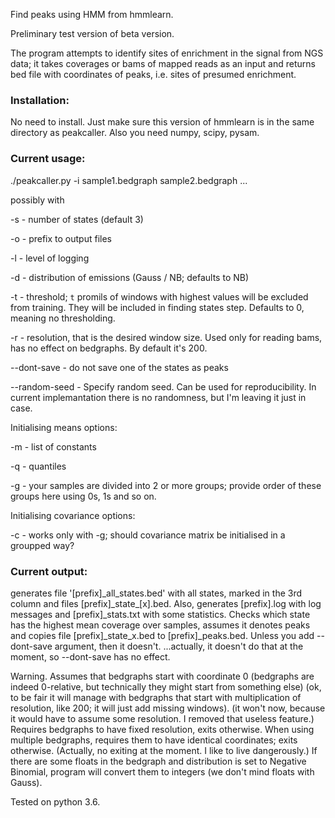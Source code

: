Find peaks using HMM from hmmlearn.

Preliminary test version of beta version.

The program attempts to identify sites of enrichment
 in the signal from NGS data;
 it takes coverages or bams of mapped reads as an input
 and returns bed file with coordinates of peaks,
 i.e. sites of presumed enrichment.

### Installation:

No need to install. Just make sure this version of hmmlearn
 is in the same directory as peakcaller.
 Also you need numpy, scipy, pysam.

### Current usage:

./peakcaller.py -i sample1.bedgraph sample2.bedgraph ...

possibly with

-s - number of states (default 3)

-o - prefix to output files

-l - level of logging

-d - distribution of emissions (Gauss / NB; defaults to NB)

-t - threshold; `t` promils of windows with highest values
     will be excluded from training.
     They will be included in finding states step.
     Defaults to 0, meaning no thresholding.

-r - resolution, that is the desired window size.
     Used only for reading bams, has no effect on bedgraphs.
     By default it's 200.

--dont-save - do not save one of the states as peaks

--random-seed - Specify random seed. Can be used for reproducibility.
    In current implemantation there is no randomness,
    but I'm leaving it just in case.

Initialising means options:

-m - list of constants

-q - quantiles

-g - your samples are divided into 2 or more groups;
     provide order of these groups here
     using 0s, 1s and so on.

Initialising covariance options:

-c - works only with -g;
     should covariance matrix be initialised in a groupped way?


### Current output:

 generates
 file '[prefix]\_all\_states.bed' with all states,
 marked in the 3rd column and
 files [prefix]\_state\_[x].bed.
 Also, generates [prefix].log with log messages
 and [prefix]\_stats.txt with some statistics.
 Checks which state has the highest mean coverage over samples,
 assumes it denotes peaks and copies file [prefix]\_state\_x.bed to [prefix]\_peaks.bed.
 Unless you add --dont-save argument, then it doesn't.
 ...actually, it doesn't do that at the moment,
 so --dont-save has no effect.

Warning.
Assumes that bedgraphs 
 start with coordinate 0
 (bedgraphs are indeed 0-relative,
 but technically they might start from something else)
 (ok, to be fair it will manage with bedgraphs that start with multiplication of resolution,
 like 200; it will just add missing windows).
 (it won't now, because it would have to assume some resolution. I removed that useless feature.)
 Requires bedgraphs to have fixed resolution,
 exits otherwise.
 When using multiple bedgraphs,
 requires them to have identical coordinates;
 exits otherwise.
 (Actually, no exiting at the moment. I like to live dangerously.)
 If there are some floats in the bedgraph
 and distribution is set to Negative Binomial,
 program will convert them to integers
 (we don't mind floats with Gauss).

Tested on python 3.6.
